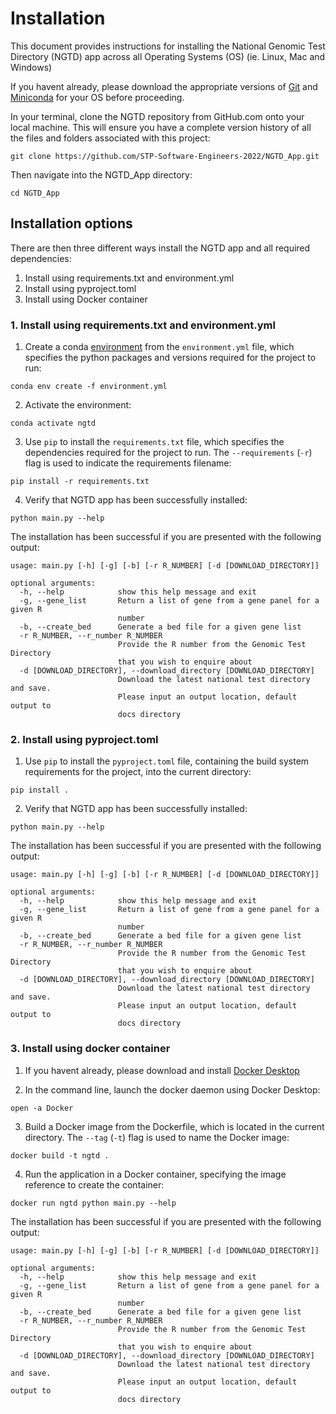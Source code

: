 # Installation
This document provides instructions for installing the National Genomic Test Directory (NGTD) app across all Operating Systems (OS) (ie. Linux, Mac and Windows)

If you havent already, please download the appropriate versions of [Git](https://git-scm.com/book/en/v2/Getting-Started-Installing-Git) and [Miniconda](https://docs.conda.io/projects/miniconda/en/latest/) for your OS before proceeding.

In your terminal, clone the NGTD repository from GitHub.com onto your local machine. This will ensure you have a complete version history of all the files and folders associated with this project:
```
git clone https://github.com/STP-Software-Engineers-2022/NGTD_App.git
```
Then navigate into the NGTD_App directory:
```
cd NGTD_App
```

## Installation options
There are then three different ways install the NGTD app and all required dependencies:

1. Install using requirements.txt and environment.yml
2. Install using pyproject.toml
3. Install using Docker container

### 1. Install using requirements.txt and environment.yml
1. Create a conda [environment](https://conda.io/projects/conda/en/latest/user-guide/tasks/manage-environments.html#activating-an-environment) from the ```environment.yml``` file, which specifies the python packages and versions required for the project to run: 
```
conda env create -f environment.yml
```

2. Activate the environment:
```
conda activate ngtd
```

3. Use ```pip``` to install the ```requirements.txt``` file, which specifies the dependencies required for the project to run. The ```--requirements``` (```-r```) flag is used to indicate the requirements filename:
```
pip install -r requirements.txt
```

4. Verify that NGTD app has been successfully installed:
```
python main.py --help
```
The installation has been successful if you are presented with the following output:
```
usage: main.py [-h] [-g] [-b] [-r R_NUMBER] [-d [DOWNLOAD_DIRECTORY]]

optional arguments:
  -h, --help            show this help message and exit
  -g, --gene_list       Return a list of gene from a gene panel for a given R
                        number
  -b, --create_bed      Generate a bed file for a given gene list
  -r R_NUMBER, --r_number R_NUMBER
                        Provide the R number from the Genomic Test Directory
                        that you wish to enquire about
  -d [DOWNLOAD_DIRECTORY], --download_directory [DOWNLOAD_DIRECTORY]
                        Download the latest national test directory and save.
                        Please input an output location, default output to
                        docs directory
```

### 2. Install using pyproject.toml
1. Use ```pip``` to install the ```pyproject.toml``` file, containing the build system requirements for the project, into the current directory:
```
pip install .
```

2. Verify that NGTD app has been successfully installed:
```
python main.py --help
```
The installation has been successful if you are presented with the following output:
```
usage: main.py [-h] [-g] [-b] [-r R_NUMBER] [-d [DOWNLOAD_DIRECTORY]]

optional arguments:
  -h, --help            show this help message and exit
  -g, --gene_list       Return a list of gene from a gene panel for a given R
                        number
  -b, --create_bed      Generate a bed file for a given gene list
  -r R_NUMBER, --r_number R_NUMBER
                        Provide the R number from the Genomic Test Directory
                        that you wish to enquire about
  -d [DOWNLOAD_DIRECTORY], --download_directory [DOWNLOAD_DIRECTORY]
                        Download the latest national test directory and save.
                        Please input an output location, default output to
                        docs directory
```

### 3. Install using docker container
1. If you havent already, please download and install [Docker Desktop](https://www.docker.com/products/docker-desktop/) 

2. In the command line, launch the docker daemon using Docker Desktop:
```
open -a Docker
```

3. Build a Docker image from the Dockerfile, which is located in the current directory. The ```--tag``` (```-t```) flag is used to name the Docker image: 
```
docker build -t ngtd .
```

4. Run the application in a Docker container, specifying the image reference to create the container:
```
docker run ngtd python main.py --help
```
The installation has been successful if you are presented with the following output:
```
usage: main.py [-h] [-g] [-b] [-r R_NUMBER] [-d [DOWNLOAD_DIRECTORY]]

optional arguments:
  -h, --help            show this help message and exit
  -g, --gene_list       Return a list of gene from a gene panel for a given R
                        number
  -b, --create_bed      Generate a bed file for a given gene list
  -r R_NUMBER, --r_number R_NUMBER
                        Provide the R number from the Genomic Test Directory
                        that you wish to enquire about
  -d [DOWNLOAD_DIRECTORY], --download_directory [DOWNLOAD_DIRECTORY]
                        Download the latest national test directory and save.
                        Please input an output location, default output to
                        docs directory
```